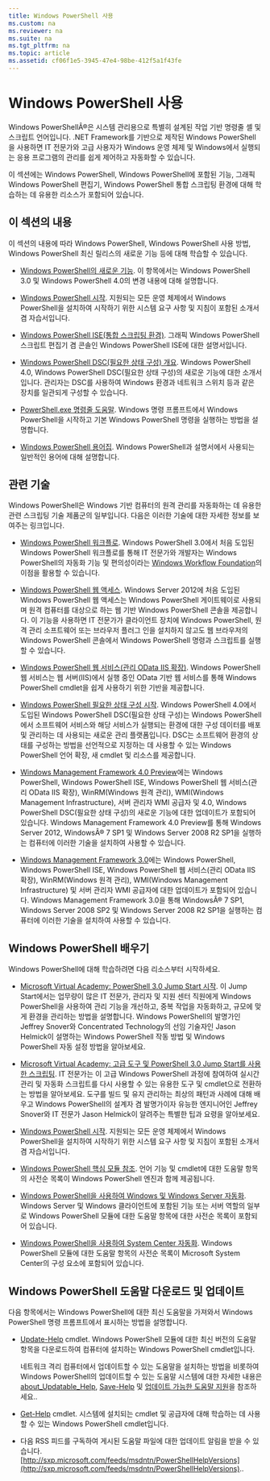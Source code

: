 ```yaml
---
title: Windows PowerShell 사용
ms.custom: na
ms.reviewer: na
ms.suite: na
ms.tgt_pltfrm: na
ms.topic: article
ms.assetid: cf06f1e5-3945-47e4-98be-412f5a1f43fe
---
```

# Windows PowerShell 사용
Windows PowerShellÂ®은 시스템 관리용으로 특별히 설계된 작업 기반 명령줄 셸 및 스크립트 언어입니다. .NET Framework를 기반으로 제작된 Windows PowerShell을 사용하면 IT 전문가와 고급 사용자가 Windows 운영 체제 및 Windows에서 실행되는 응용 프로그램의 관리를 쉽게 제어하고 자동화할 수 있습니다.

이 섹션에는 Windows PowerShell, Windows PowerShell에 포함된 기능, 그래픽 Windows PowerShell 편집기, Windows PowerShell 통합 스크립팅 환경에 대해 학습하는 데 유용한 리소스가 포함되어 있습니다.

## 이 섹션의 내용
이 섹션의 내용에 따라 Windows PowerShell, Windows PowerShell 사용 방법, Windows PowerShell 최신 릴리스의 새로운 기능 등에 대해 학습할 수 있습니다.

-   [Windows PowerShell의 새로운 기능](../../whats-new/What-s-New-in-Windows-PowerShell-50.md). 이 항목에서는 Windows PowerShell 3.0 및 Windows PowerShell 4.0의 변경 내용에 대해 설명합니다.

-   [Windows PowerShell 시작](../Getting-Started-with-Windows-PowerShell.md). 지원되는 모든 운영 체제에서 Windows PowerShell을 설치하여 시작하기 위한 시스템 요구 사항 및 지침이 포함된 소개서 겸 자습서입니다.

-   [Windows PowerShell ISE(통합 스크립팅 환경)](Windows-PowerShell-Integrated-Scripting-Environment--ISE-.md). 그래픽 Windows PowerShell스크립트 편집기 겸 콘솔인 Windows PowerShell ISE에 대한 설명서입니다.

-   [Windows PowerShell DSC(필요한 상태 구성) 개요](https://technet.microsoft.com/en-us/library/04c9e716-822c-40f0-8fdf-f2dda8abd888). Windows PowerShell 4.0, Windows PowerShell DSC(필요한 상태 구성)의 새로운 기능에 대한 소개서입니다. 관리자는 DSC를 사용하여 Windows 환경과 네트워크 스위치 등과 같은 장치를 일관되게 구성할 수 있습니다.

-   [PowerShell.exe 명령줄 도움말](../../core-powershell/console/PowerShell.exe-Command-Line-Help.md). Windows 명령 프롬프트에서 Windows PowerShell을 시작하고 기본 Windows PowerShell 명령을 실행하는 방법을 설명합니다.

-   [Windows PowerShell 용어집](../../Windows-PowerShell-Glossary.md). Windows PowerShell과 설명서에서 사용되는 일반적인 용어에 대해 설명합니다.

## 관련 기술
Windows PowerShell은 Windows 기반 컴퓨터의 원격 관리를 자동화하는 데 유용한 관련 스크립팅 기술 제품군의 일부입니다. 다음은 이러한 기술에 대한 자세한 정보를 보여주는 링크입니다.

-   [Windows PowerShell 워크플로](http://technet.microsoft.com/library/jj134242.aspx). Windows PowerShell 3.0에서 처음 도입된 Windows PowerShell 워크플로를 통해 IT 전문가와 개발자는 Windows PowerShell의 자동화 기능 및 편의성이라는 [Windows Workflow Foundation](http://msdn.microsoft.com/library/ee342461.aspx)의 이점을 활용할 수 있습니다.

-   [Windows PowerShell 웹 액세스](http://technet.microsoft.com/library/hh831611.aspx). Windows Server 2012에 처음 도입된 Windows PowerShell 웹 액세스는 Windows PowerShell 게이트웨이로 사용되며 원격 컴퓨터를 대상으로 하는 웹 기반 Windows PowerShell 콘솔을 제공합니다. 이 기능을 사용하면 IT 전문가가 클라이언트 장치에 Windows PowerShell, 원격 관리 소프트웨어 또는 브라우저 플러그 인을 설치하지 않고도 웹 브라우저의 Windows PowerShell 콘솔에서 Windows PowerShell 명령과 스크립트를 실행할 수 있습니다.

-   [Windows PowerShell 웹 서비스(관리 OData IIS 확장)](http://msdn.microsoft.com/library/windows/desktop/hh880865.aspx). Windows PowerShell 웹 서비스는 웹 서버(IIS)에서 실행 중인 OData 기반 웹 서비스를 통해 Windows PowerShell cmdlet을 쉽게 사용하기 위한 기반을 제공합니다.

-   [Windows PowerShell 필요한 상태 구성 시작](https://technet.microsoft.com/en-us/library/c134aa32-b085-4656-9a89-955d8ff768d0). Windows PowerShell 4.0에서 도입된 Windows PowerShell DSC(필요한 상태 구성)는 Windows PowerShell에서 소프트웨어 서비스와 해당 서비스가 실행되는 환경에 대한 구성 데이터를 배포 및 관리하는 데 사용되는 새로운 관리 플랫폼입니다. DSC는 소프트웨어 환경의 상태를 구성하는 방법을 선언적으로 지정하는 데 사용할 수 있는 Windows PowerShell 언어 확장, 새 cmdlet 및 리소스를 제공합니다.

-   [Windows Management Framework 4.0 Preview](http://go.microsoft.com/fwlink/?LinkID=293881)에는 Windows PowerShell, Windows PowerShell ISE, Windows PowerShell 웹 서비스(관리 OData IIS 확장), WinRM(Windows 원격 관리), WMI(Windows Management Infrastructure), 서버 관리자 WMI 공급자 및 4.0, Windows PowerShell DSC(필요한 상태 구성)의 새로운 기능에 대한 업데이트가 포함되어 있습니다. Windows Management Framework 4.0 Preview를 통해 Windows Server 2012, WindowsÂ® 7 SP1 및 Windows Server 2008 R2 SP1을 실행하는 컴퓨터에 이러한 기술을 설치하여 사용할 수 있습니다.

-   [Windows Management Framework 3.0](http://www.microsoft.com/download/details.aspx?id=34595)에는 Windows PowerShell, Windows PowerShell ISE, Windows PowerShell 웹 서비스(관리 OData IIS 확장), WinRM(Windows 원격 관리), WMI(Windows Management Infrastructure) 및 서버 관리자 WMI 공급자에 대한 업데이트가 포함되어 있습니다. Windows Management Framework 3.0을 통해 WindowsÂ® 7 SP1, Windows Server 2008 SP2 및 Windows Server 2008 R2 SP1을 실행하는 컴퓨터에 이러한 기술을 설치하여 사용할 수 있습니다.

## Windows PowerShell 배우기
Windows PowerShell에 대해 학습하려면 다음 리소스부터 시작하세요.

-   [Microsoft Virtual Academy: PowerShell 3.0 Jump Start 시작](https://mva.microsoft.com/en-us/training-courses/getting-started-with-powershell-3-0-jump-start-8276). 이 Jump Start에서는 업무량이 많은 IT 전문가, 관리자 및 지원 센터 직원에게 Windows PowerShell을 사용하여 관리 기능을 개선하고, 중복 작업을 자동화하고, 규모에 맞게 환경을 관리하는 방법을 설명합니다. Windows PowerShell의 발명가인 Jeffrey Snover와 Concentrated Technology의 선임 기술자인 Jason Helmick이 설명하는 Windows PowerShell 작동 방법 및 Windows PowerShell 자동 설정 방법을 알아보세요.

-   [Microsoft Virtual Academy: 고급 도구 및 PowerShell 3.0 Jump Start를 사용한 스크립팅](https://mva.microsoft.com/en-US/training-courses/advanced-tools-scripting-with-powershell-30-jump-start-8277). IT 전문가는 이 고급 Windows PowerShell 과정에 참여하여 실시간 관리 및 자동화 스크립트를 다시 사용할 수 있는 유용한 도구 및 cmdlet으로 전환하는 방법을 알아보세요. 도구를 빌드 및 유지 관리하는 최상의 패턴과 사례에 대해 배우고 Windows PowerShell의 설계자 겸 발명가이자 유능한 엔지니어인 Jeffrey Snover와 IT 전문가 Jason Helmick이 알려주는 특별한 팁과 요령을 알아보세요.

-   [Windows PowerShell 시작](../Getting-Started-with-Windows-PowerShell.md). 지원되는 모든 운영 체제에서 Windows PowerShell을 설치하여 시작하기 위한 시스템 요구 사항 및 지침이 포함된 소개서 겸 자습서입니다.

-   [Windows PowerShell 핵심 모듈 참조](http://technet.microsoft.com/library/hh847741(v=wps.630).aspx). 언어 기능 및 cmdlet에 대한 도움말 항목의 사전순 목록이 Windows PowerShell 엔진과 함께 제공됩니다.

-   [Windows PowerShell을 사용하여 Windows 및 Windows Server 자동화](http://technet.microsoft.com/library/dn249523.aspx). Windows Server 및 Windows 클라이언트에 포함된 기능 또는 서버 역할의 일부로 Windows PowerShell 모듈에 대한 도움말 항목에 대한 사전순 목록이 포함되어 있습니다.

-   [Windows PowerShell을 사용하여 System Center 자동화](https://technet.microsoft.com/en-us/library/mt156962.aspx). Windows PowerShell 모듈에 대한 도움말 항목의 사전순 목록이 Microsoft System Center의 구성 요소에 포함되어 있습니다.

## Windows PowerShell 도움말 다운로드 및 업데이트
다음 항목에서는 Windows PowerShell에 대한 최신 도움말을 가져와서 Windows PowerShell 명령 프롬프트에서 표시하는 방법을 설명합니다.

-   [Update-Help](http://technet.microsoft.com/library/hh849720.aspx) cmdlet. Windows PowerShell 모듈에 대한 최신 버전의 도움말 항목을 다운로드하여 컴퓨터에 설치하는 Windows PowerShell cmdlet입니다.

    네트워크 격리 컴퓨터에서 업데이트할 수 있는 도움말을 설치하는 방법을 비롯하여 Windows PowerShell의 업데이트할 수 있는 도움말 시스템에 대한 자세한 내용은 [about_Updatable_Help](http://technet.microsoft.com/library/hh847735.aspx), [Save-Help](http://technet.microsoft.com/library/hh849724.aspx) 및 [업데이트 가능한 도움말 지원](http://msdn.microsoft.com/library/hh852754.aspx)을 참조하세요..

-   [Get-Help](http://technet.microsoft.com/library/hh849696(v=wps.630).aspx) cmdlet. 시스템에 설치되는 cmdlet 및 공급자에 대해 학습하는 데 사용할 수 있는 Windows PowerShell cmdlet입니다.

-   다음 RSS 피드를 구독하여 게시된 도움말 파일에 대한 업데이트 알림을 받을 수 있습니다. [http://sxp.microsoft.com/feeds/msdntn/PowerShellHelpVersions](http://sxp.microsoft.com/feeds/msdntn/PowerShellHelpVersions)..


<!--HONumber=May16_HO2-->



